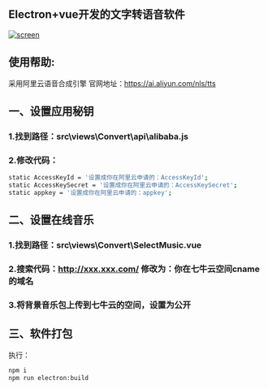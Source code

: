 ## Electron+vue开发的文字转语音软件

[![screen](https://raw.githubusercontent.com/bawangxx/xz_voice/main/images/screen.png)](https://github.com/bawangxx/xz_voice)


## 使用帮助:

采用阿里云语音合成引擎
官网地址：https://ai.aliyun.com/nls/tts

## 一、设置应用秘钥

### 1.找到路径：src\views\Convert\api\alibaba.js

### 2.修改代码：
```sh
static AccessKeyId = '设置成你在阿里云申请的：AccessKeyId';
static AccessKeySecret = '设置成你在阿里云申请的：AccessKeySecret';
static appkey = '设置成你在阿里云申请的：appkey';
```


## 二、设置在线音乐
### 1.找到路径：src\views\Convert\SelectMusic.vue
### 2.搜索代码：http://xxx.xxx.com/  修改为：你在七牛云空间cname的域名
### 3.将背景音乐包上传到七牛云的空间，设置为公开


## 三、软件打包
执行：
```sh
npm i
npm run electron:build
```





